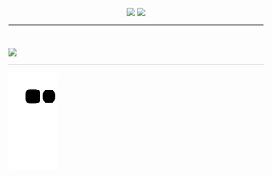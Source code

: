 
<p align = "center">
  <img src = "https://github-readme-stats.vercel.app/api?username=ARMoreno99&show_icons=true&theme=bear" width = 400>
  <img src="https://github-readme-stats.vercel.app/api/top-langs/?username=ARMoreno99&layout=compact&langs_count=7&theme=dracula" width = 400>
</p>


----------------------------------------------------------------------
<div style="display: inline_block"><br>
</div>
  
<div> 
  
  <a href="https://www.linkedin.com/in/alerodriguezm99" target="_blank"><img src="https://img.shields.io/badge/-LinkedIn-%230077B5?style=for-the-badge&logo=linkedin&logoColor=white" target="_blank"></a> 

-----------------


  ![Snake animation](https://github.com/rafaballerini/rafaballerini/blob/output/github-contribution-grid-snake.svg)
